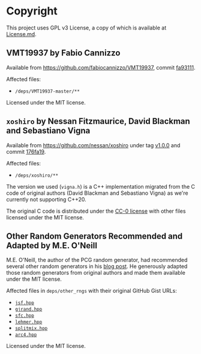 # Copyright

This project uses GPL v3 License, a copy of which is available at [License.md](License.md).

## VMT19937 by Fabio Cannizzo

Available from <https://github.com/fabiocannizzo/VMT19937>, commit [fa93111](https://github.com/fabiocannizzo/VMT19937/commit/fa93111bfc6f56f25c315990430a3487cdff9935).

Affected files:

- `/deps/VMT19937-master/**`

Licensed under the MIT license.

## `xoshiro` by Nessan Fitzmaurice, David Blackman and Sebastiano Vigna

Available from <https://github.com/nessan/xoshiro> under tag [v1.0.0](https://github.com/nessan/xoshiro/releases/tag/v1.1.0) and commit [176fa19](https://github.com/nessan/xoshiro/commit/176fa191c8493e4c5cb06a44bc083010664fe39b).

Affected files:

- `/deps/xoshiro/**`

The version we used (`vigna.h`) is a C++ implementation migrated from the C code of original authors (David Blackman and Sebastiano Vigna) as we're currently not supporting C++20.

The original C code is distributed under the [CC-0 license](http://creativecommons.org/publicdomain/zero/1.0/) with other files licensed under the MIT license.

## Other Random Generators Recommended and Adapted by M.E. O'Neill

M.E. O'Neill, the author of the PCG random generator, had recommended several other random generators in his [blog post](https://www.pcg-random.org/posts/some-prng-implementations.html). He generously adapted those random generators from original authors and made them available under the MIT license.

Affected files in `deps/other_rngs` with their original GitHub Gist URLs:

- [`jsf.hpp`](https://gist.github.com/imneme/85cff47d4bad8de6bdeb671f9c76c814)
- [`gjrand.hpp`](https://gist.github.com/imneme/7a783e20f71259cc13e219829bcea4ac)
- [`sfc.hpp`](https://gist.github.com/imneme/f1f7821f07cf76504a97f6537c818083)
- [`lehmer.hpp`](https://gist.github.com/imneme/aeae7628565f15fb3fef54be8533e39c)
- [`splitmix.hpp`](https://gist.github.com/imneme/6179748664e88ef3c34860f44309fc71)
- [`arc4.hpp`](https://gist.github.com/imneme/4f2bf4b4f3a221ef051cf108d6b64d5a)

Licensed under the MIT license.
